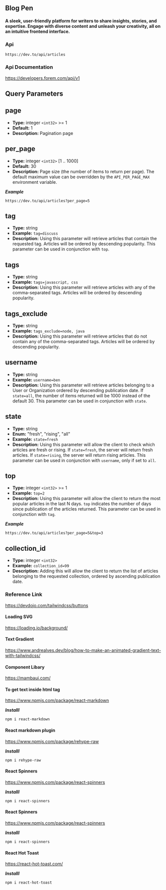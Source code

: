 ## Blog Pen


#### A sleek, user-friendly platform for writers to share insights, stories, and expertise. Engage with diverse content and unleash your creativity, all on an intuitive frontend interface.

### Api
```
https://dev.to/api/articles
```

### Api Documentation
https://developers.forem.com/api/v1

## Query Parameters

## page
- **Type:** integer `<int32>` >= 1
- **Default:** 1
- **Description:** Pagination page

## per_page
- **Type:** integer `<int32>` [1 .. 1000]
- **Default:** 30
- **Description:** Page size (the number of items to return per page). The default maximum value can be overridden by the `API_PER_PAGE_MAX` environment variable.

***Example***
```
https://dev.to/api/articles?per_page=5
```

## tag
- **Type:** string
- **Example:** `tag=discuss`
- **Description:** Using this parameter will retrieve articles that contain the requested tag. Articles will be ordered by descending popularity. This parameter can be used in conjunction with `top`.

## tags
- **Type:** string
- **Example:** `tags=javascript, css`
- **Description:** Using this parameter will retrieve articles with any of the comma-separated tags. Articles will be ordered by descending popularity.

## tags_exclude
- **Type:** string
- **Example:** `tags_exclude=node, java`
- **Description:** Using this parameter will retrieve articles that do not contain any of the comma-separated tags. Articles will be ordered by descending popularity.

## username
- **Type:** string
- **Example:** `username=ben`
- **Description:** Using this parameter will retrieve articles belonging to a User or Organization ordered by descending publication date. If `state=all`, the number of items returned will be 1000 instead of the default 30. This parameter can be used in conjunction with `state`.

## state
- **Type:** string
- **Enum:** "fresh", "rising", "all"
- **Example:** `state=fresh`
- **Description:** Using this parameter will allow the client to check which articles are fresh or rising. If `state=fresh`, the server will return fresh articles. If `state=rising`, the server will return rising articles. This parameter can be used in conjunction with `username`, only if set to `all`.

## top
- **Type:** integer `<int32>` >= 1
- **Example:** `top=2`
- **Description:** Using this parameter will allow the client to return the most popular articles in the last N days. `top` indicates the number of days since publication of the articles returned. This parameter can be used in conjunction with `tag`.

***Example***
```
https://dev.to/api/articles?per_page=5&top=3
```

## collection_id
- **Type:** integer `<int32>`
- **Example:** `collection_id=99`
- **Description:** Adding this will allow the client to return the list of articles belonging to the requested collection, ordered by ascending publication date.


### Reference Link
https://devdojo.com/tailwindcss/buttons

#### Loading SVG
https://loading.io/background/

#### Text Gradient
https://www.andrealves.dev/blog/how-to-make-an-animated-gradient-text-with-tailwindcss/

#### Component Libary
https://mambaui.com/

#### To get text inside html tag 
https://www.npmjs.com/package/react-markdown

***Installl***
```
npm i react-markdown
```

#### React markdown plugin
https://www.npmjs.com/package/rehype-raw

***Installl***
```
npm i rehype-raw
```


#### React Spinners
https://www.npmjs.com/package/react-spinners

***Installl***
```
npm i react-spinners
```
#### React Spinners
https://www.npmjs.com/package/react-spinners

***Installl***
```
npm i react-spinners
```


#### React Hot Toast
https://react-hot-toast.com/

***Installl***
```
npm i react-hot-toast
```